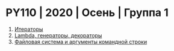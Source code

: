 # PY110 | 2020 | Осень | Группа 1

1. [Итераторы](https://www.notion.so/1-5e5d5f73ad6d4159a758349e47357302)
2. [Lambda, генераторы, декораторы](https://www.notion.so/2-Lambda-14fbf0629fc441cd96bf23bbe1474197)
3. [Файловая система и аргументы командной строки](https://www.notion.so/3-3fe79a24f03045b8b27cca65ed6fa05c)
